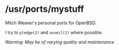 # /usr/ports/mystuff

Mitch Weaver's personal ports for OpenBSD.

I try to `pledge(2)` and `unveil(2)` where possible.

*Warning: May be of varying quality and maintenance*
